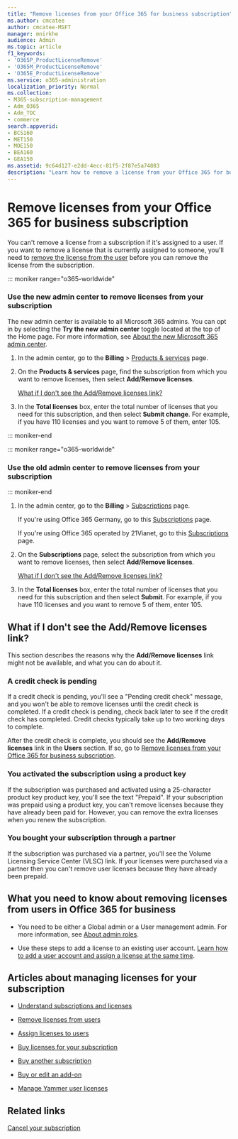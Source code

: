 ```yaml
---
title: "Remove licenses from your Office 365 for business subscription"
ms.author: cmcatee
author: cmcatee-MSFT
manager: mnirkhe
audience: Admin
ms.topic: article
f1_keywords:
- 'O365P_ProductLicenseRemove'
- 'O365M_ProductLicenseRemove'
- 'O365E_ProductLicenseRemove'
ms.service: o365-administration
localization_priority: Normal
ms.collection: 
- M365-subscription-management
- Adm_O365
- Adm_TOC
- commerce
search.appverid:
- BCS160
- MET150
- MOE150
- BEA160
- GEA150
ms.assetid: 9c64d127-e2dd-4ecc-81f5-2f87e5a74803
description: "Learn how to remove a license from your Office 365 for business subscription when the license is already assigned to someone."
---
```

<!-- Clone: AgentUniversity\admin\Remove-licenses-subscription.md -->

# Remove licenses from your Office 365 for business subscription

You can't remove a license from a subscription if it's assigned to a user. If you want to remove a license that is currently assigned to someone, you'll need to [remove the license from the user](remove-licenses-from-users.md) before you can remove the license from the subscription.

::: moniker range="o365-worldwide"

### Use the new admin center to remove licenses from your subscription

The new admin center is available to all Microsoft 365 admins. You can opt in by selecting the **Try the new admin center** toggle located at the top of the Home page. For more information, see [About the new Microsoft 365 admin center](../microsoft-365-admin-center-preview.md).

1. In the admin center, go to the **Billing** \> <a href="https://go.microsoft.com/fwlink/p/?linkid=842054" target="_blank">Products & services</a> page.

2. On the **Products & services** page, find the subscription from which you want to remove licenses, then select **Add/Remove licenses**.

    [What if I don't see the Add/Remove licenses link?](#what-if-i-dont-see-the-addremove-licenses-link)

3. In the **Total licenses** box, enter the total number of licenses that you need for this subscription, and then select **Submit change**. For example, if you have 110 licenses and you want to remove 5 of them, enter 105.

::: moniker-end

::: moniker range="o365-worldwide"
### Use the old admin center to remove licenses from your subscription
::: moniker-end

1. In the admin center, go to the **Billing** \> <a href="https://go.microsoft.com/fwlink/p/?linkid=842054" target="_blank">Subscriptions</a> page.

    If you're using Office 365 Germany, go to this <a href="https://go.microsoft.com/fwlink/p/?linkid=847745" target="_blank">Subscriptions</a> page.

    If you're using Office 365 operated by 21Vianet, go to this <a href="https://go.microsoft.com/fwlink/p/?linkid=850626" target="_blank">Subscriptions</a> page.

2. On the **Subscriptions** page, select the subscription from which you want to remove licenses, then select **Add/Remove licenses**.

    [What if I don't see the Add/Remove licenses link?](#what-if-i-dont-see-the-addremove-licenses-link)

3. In the **Total licenses** box, enter the total number of licenses that you need for this subscription and then select **Submit**. For example, if you have 110 licenses and you want to remove 5 of them, enter 105.

## What if I don't see the Add/Remove licenses link?

This section describes the reasons why the **Add/Remove licenses** link might not be available, and what you can do about it.
  
### A credit check is pending

If a credit check is pending, you'll see a "Pending credit check" message, and you won't be able to remove licenses until the credit check is completed. If a credit check is pending, check back later to see if the credit check has completed. Credit checks typically take up to two working days to complete.
  
After the credit check is complete, you should see the **Add/Remove licenses** link in the **Users** section. If so, go to [Remove licenses from your Office 365 for business subscription](#remove-licenses-from-your-office-365-for-business-subscription).
  
### You activated the subscription using a product key

If the subscription was purchased and activated using a 25-character product key product key, you'll see the text "Prepaid". If your subscription was prepaid using a product key, you can't remove licenses because they have already been paid for. However, you can remove the extra licenses when you renew the subscription.
  
### You bought your subscription through a partner

If the subscription was purchased via a partner, you'll see the Volume Licensing Service Center (VLSC) link. If your licenses were purchased via a partner then you can't remove user licenses because they have already been prepaid. 
  
## What you need to know about removing licenses from users in Office 365 for business

- You need to be either a Global admin or a User management admin. For more information, see [About admin roles](../add-users/about-admin-roles.md).

- Use these steps to add a license to an existing user account. [Learn how to add a user account and assign a license at the same time](../add-users/add-users.md).

## Articles about managing licenses for your subscription

- [Understand subscriptions and licenses](subscriptions-and-licenses.md)

- [Remove licenses from users](remove-licenses-from-users.md)

- [Assign licenses to users](assign-licenses-to-users.md)

- [Buy licenses for your subscription](buy-licenses.md)

- [Buy another subscription](buy-another-subscription.md)

- [Buy or edit an add-on](buy-or-edit-an-add-on.md)

- [Manage Yammer user licenses](https://docs.microsoft.com/en-us/yammer/manage-yammer-users/manage-yammer-licenses-in-office-365)

## Related links

[Cancel your subscription](cancel-your-subscription.md)